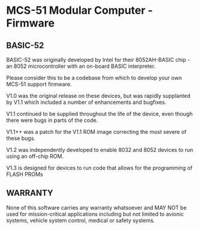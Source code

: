 # MCS-51 Modular Computer - Firmware


BASIC-52
--------

BASIC-52 was originally developed by Intel for their
8052AH-BASIC chip - an 8052 microcontroller with an 
on-board BASIC interpreter.

Please consider this to be a codebase from which to
develop your own MCS-51 support firmware.

V1.0 was the original release on these devices, but 
was rapidly supplanted by V1.1 which included a number 
of enhancements and bugfixes.

V1.1 continued to be supplied throughout the life of the
device, even though there were bugs in parts of the code.

V1.1++ was a patch for the V1.1 ROM image correcting the
most severe of these bugs.

V1.2 was independently developed to enable 8032 and 8052
devices to run using an off-chip ROM.

V1.3 is designed for devices to run code that allows for
the programming of FLASH PROMs


WARRANTY
--------

None of this software carries any warranty whatsoever and
MAY NOT be used for mission-critical applications including
but not limited to avionic systems, vehicle system control,
medical or safety systems.
